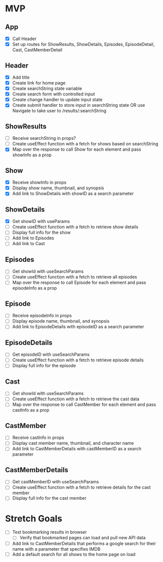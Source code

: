 # MVP

## App
- [x] Call Header
- [x] Set up routes for ShowResults, ShowDetails, Episodes, EpisodeDetail, Cast, CastMemberDetail

## Header
 - [x] Add title
 - [x] Create link for home page
 - [x] Create searchString state variable
 - [x] Create search form with controlled input
 - [x] Create change handler to update input state
 - [x] Create submit handler to store input in searchString state OR use Navigate to take user to /results/:searchString
 
 ## ShowResults
 - [ ] Receive searchString in props?
 - [ ] Create useEffect function with a fetch for shows based on searchString
 - [x] Map over the response to call Show for each element and pass showInfo as a prop

 ## Show
 - [x] Receive showInfo in props
 - [x] Display show name, thumbnail, and synopsis
 - [x] Add link to ShowDetails with showID as a search parameter

## ShowDetails
 - [x] Get showID with useParams
 - [ ] Create useEffect function with a fetch to retrieve show details
 - [ ] Display full info for the show
 - [ ] Add link to Episodes
 - [ ] Add link to Cast
 
## Episodes
 - [ ] Get showId with useSearchParams
 - [ ] Create useEffect function with a fetch to retrieve all episodes
 - [ ] Map over the response to call Episode for each element and pass episodeInfo as a prop

## Episode
 - [ ] Receive episodeInfo in props
 - [ ] Display episode name, thumbnail, and synopsis
 - [ ] Add link to EpisodeDetails with episodeID as a search parameter

## EpisodeDetails
 - [ ] Get episodeID with useSearchParams
 - [ ] Create useEffect function with a fetch to retrieve episode details
 - [ ] Display full info for the episode

## Cast
 - [ ] Get showId with useSearchParams
 - [ ] Create useEffect function with a fetch to retrieve the cast data
 - [ ] Map over the response to call CastMember for each element and pass castInfo as a prop

## CastMember
 - [ ] Receive castInfo in props
 - [ ] Display cast member name, thumbnail, and character name
 - [ ] Add link to CastMemberDetails with castMemberID as a search parameter

## CastMemberDetails
 - [ ] Get castMemberID with useSearchParams
 - [ ] Create useEffect function with a fetch to retrieve details for the cast member
 - [ ] Display full info for the cast member

# Stretch Goals
 - [ ] Test bookmarking results in browser
    - [ ] Verify that bookmarked pages can load and pull new API data
 - [ ] Add link to CastMemberDetails that performs a google search for their name with a parameter that specifies IMDB
 - [ ] Add a default search for all shows to the home page on load